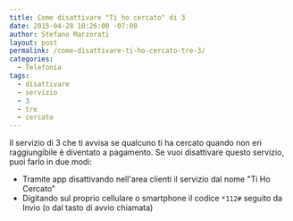 ```yaml
---
title: Come disattivare "Ti ho cercato" di 3
date: 2015-04-28 10:26:00 -07:00
author: Stefano Marzorati
layout: post
permalink: /come-disattivare-ti-ho-cercato-tre-3/
categories:
  - Telefonia
tags:
  - disattivare
  - servizio
  - 3
  - tre
  - cercato
---
```

Il servizio di 3 che ti avvisa se qualcuno ti ha cercato quando non eri raggiungibile è diventato a pagamento.
Se vuoi disattivare questo servizio, puoi farlo in due modi:   

  - Tramite app disattivando nell'area clienti il servizio dal nome "Ti Ho Cercato"
  - Digitando sul proprio cellulare o smartphone il codice <code>*112#</code> seguito da Invio (o dal tasto di avvio chiamata)
